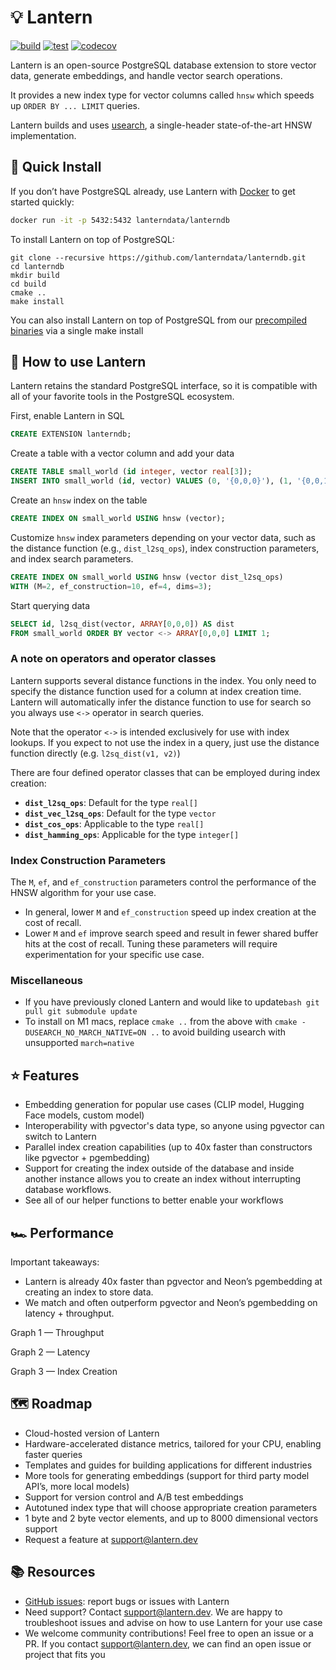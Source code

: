 # 💡 Lantern

[![build](https://github.com/lanterndata/lanterndb/actions/workflows/build-linux.yaml/badge.svg?branch=main)](https://github.com/lanterndata/lanterndb/actions/workflows/build-linux.yaml)
[![test](https://github.com/lanterndata/lanterndb/actions/workflows/test-linux.yaml/badge.svg?branch=main)](https://github.com/lanterndata/lanterndb/actions/workflows/test-linux.yaml)
[![codecov](https://codecov.io/github/lanterndata/lanterndb/branch/main/graph/badge.svg)](https://codecov.io/github/lanterndata/lanterndb)

Lantern is an open-source PostgreSQL database extension to store vector data, generate embeddings, and handle vector search operations.

It provides a new index type for vector columns called `hnsw` which speeds up `ORDER BY ... LIMIT` queries.

Lantern builds and uses [usearch](https://github.com/unum-cloud/usearch), a single-header state-of-the-art HNSW implementation.

## 🔧 Quick Install

If you don’t have PostgreSQL already, use Lantern with [Docker](https://hub.docker.com/r/lanterndata/lanterndb
) to get started quickly:
```bash
docker run -it -p 5432:5432 lanterndata/lanterndb
```

To install Lantern on top of PostgreSQL:
```
git clone --recursive https://github.com/lanterndata/lanterndb.git
cd lanterndb
mkdir build
cd build
cmake ..
make install
```
You can also install Lantern on top of PostgreSQL from our [precompiled binaries](https://github.com/lanterndata/lanterndb/releases) via a single make install

## 📖 How to use Lantern 

Lantern retains the standard PostgreSQL interface, so it is compatible with all of your favorite tools in the PostgreSQL ecosystem.

First, enable Lantern in SQL

```sql
CREATE EXTENSION lanterndb;
```

Create a table with a vector column and add your data

```sql
CREATE TABLE small_world (id integer, vector real[3]);
INSERT INTO small_world (id, vector) VALUES (0, '{0,0,0}'), (1, '{0,0,1}');
```

Create an `hnsw` index on the table

```sql
CREATE INDEX ON small_world USING hnsw (vector);
```

Customize `hnsw` index parameters depending on your vector data, such as the distance function (e.g., `dist_l2sq_ops`), index construction parameters, and index search parameters.
```sql
CREATE INDEX ON small_world USING hnsw (vector dist_l2sq_ops)
WITH (M=2, ef_construction=10, ef=4, dims=3);
```

Start querying data
```sql
SELECT id, l2sq_dist(vector, ARRAY[0,0,0]) AS dist
FROM small_world ORDER BY vector <-> ARRAY[0,0,0] LIMIT 1;
```

### A note on operators and operator classes

Lantern supports several distance functions in the index. You only need to specify the distance function used for a column at index creation time. Lantern will automatically infer the distance function to use for search so you always use `<->` operator in search queries.

Note that the operator `<->` is intended exclusively for use with index lookups. If you expect to not use the index in a query, just use the distance function directly (e.g. `l2sq_dist(v1, v2)`)

There are four defined operator classes that can be employed during index creation:

- **`dist_l2sq_ops`**: Default for the type `real[]`
- **`dist_vec_l2sq_ops`**: Default for the type `vector`
- **`dist_cos_ops`**: Applicable to the type `real[]`
- **`dist_hamming_ops`**: Applicable for the type `integer[]`

### Index Construction Parameters

The `M`, `ef`, and `ef_construction` parameters control the performance of the HNSW algorithm for your use case. 
- In general, lower `M` and `ef_construction` speed up index creation at the cost of recall. 
- Lower `M` and `ef` improve search speed and result in fewer shared buffer hits at the cost of recall. Tuning these parameters will require experimentation for your specific use case.

### Miscellaneous
- If you have previously cloned Lantern and would like to update```bash git pull git submodule update ```
- To install on M1 macs, replace `cmake ..` from the above with `cmake -DUSEARCH_NO_MARCH_NATIVE=ON ..` to avoid building usearch with unsupported `march=native`

## ⭐️ Features 
- Embedding generation for popular use cases (CLIP model, Hugging Face models, custom model)
- Interoperability with pgvector's data type, so anyone using pgvector can switch to Lantern 
- Parallel index creation capabilities (up to 40x faster than constructors like pgvector + pgembedding)
- Support for creating the index outside of the database and inside another instance allows you to create an index without interrupting database workflows.
- See all of our helper functions to better enable your workflows 

## 🏎️ Performance

Important takeaways: 
- Lantern is already 40x faster than pgvector and Neon’s pgembedding at creating an index to store data. 
- We match and often outperform pgvector and Neon’s pgembedding on latency + throughput. 

Graph 1 — Throughput

Graph 2 — Latency 

Graph 3 — Index Creation

## 🗺️ Roadmap

- Cloud-hosted version of Lantern
- Hardware-accelerated distance metrics, tailored for your CPU, enabling faster queries
- Templates and guides for building applications for different industries
- More tools for generating embeddings (support for third party model API’s, more local models) 
- Support for version control and A/B test embeddings
- Autotuned index type that will choose appropriate  creation parameters
- 1 byte and 2 byte vector elements, and up to 8000 dimensional vectors support
- Request a feature at [support@lantern.dev](mailto:support@lantern.dev)

## 📚 Resources

- [GitHub issues](https://github.com/lanterndata/lanterndb/issues): report bugs or issues with Lantern
- Need support? Contact [support@lantern.dev](mailto:support@lantern.dev). We are happy to troubleshoot issues and advise on how to use Lantern for your use case 
- We welcome community contributions! Feel free to open an issue or a PR. If you contact [support@lantern.dev](mailto:support@lantern.dev), we can find an open issue or project that fits you